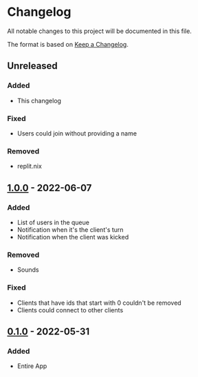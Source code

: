 # Changelog
All notable changes to this project will be documented in this file.

The format is based on [Keep a Changelog](https://keepachangelog.com/en/1.0.0/).

## Unreleased
### Added
- This changelog

### Fixed
- Users could join without providing a name

### Removed 
- replit.nix

## [1.0.0](https://github.com/TheeeEVan/QueueSystem/releases/tag/v1.0.0) - 2022-06-07
### Added
- List of users in the queue
- Notification when it's the client's turn
- Notification when the client was kicked

### Removed
- Sounds

### Fixed
- Clients that have ids that start with 0 couldn't be removed
- Clients could connect to other clients


## [0.1.0](https://github.com/TheeeEVan/QueueSystem/releases/tag/v0.1.0) - 2022-05-31
### Added
- Entire App